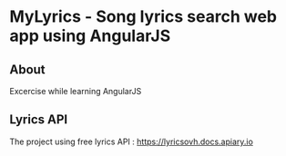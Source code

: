 # MyLyrics - Song lyrics search web app using AngularJS

## About
Excercise while learning AngularJS

## Lyrics API

The project using free lyrics API : https://lyricsovh.docs.apiary.io
